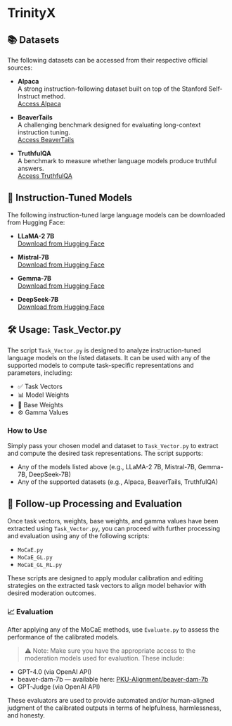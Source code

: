 # TrinityX

## 📚 Datasets

The following datasets can be accessed from their respective official sources:

- **Alpaca**  
  A strong instruction-following dataset built on top of the Stanford Self-Instruct method.  
  [Access Alpaca](https://github.com/tatsu-lab/stanford_alpaca)

- **BeaverTails**  
  A challenging benchmark designed for evaluating long-context instruction tuning.  
  [Access BeaverTails](https://sites.google.com/view/pku-beavertails)

- **TruthfulQA**  
  A benchmark to measure whether language models produce truthful answers.  
  [Access TruthfulQA](https://github.com/sylinrl/TruthfulQA)


## 🧠 Instruction-Tuned Models

The following instruction-tuned large language models can be downloaded from Hugging Face:

- **LLaMA-2 7B**  
  [Download from Hugging Face](https://huggingface.co/meta-llama/Llama-2-7b-hf)

- **Mistral-7B**  
  [Download from Hugging Face](https://huggingface.co/mistralai/Mistral-7B-v0.1)

 - **Gemma-7B**  
  [Download from Hugging Face](https://huggingface.co/google/gemma-7b)

- **DeepSeek-7B**  
  [Download from Hugging Face](https://huggingface.co/deepseek-ai/deepseek-llm-7b-base)


## 🛠️ Usage: Task_Vector.py

The script `Task_Vector.py` is designed to analyze instruction-tuned language models on the listed datasets. It can be used with any of the supported models to compute task-specific representations and parameters, including:

- ✅ Task Vectors  
- 📊 Model Weights  
- 🧱 Base Weights  
- ⚙️ Gamma Values  

### How to Use

Simply pass your chosen model and dataset to `Task_Vector.py` to extract and compute the desired task representations. The script supports:

- Any of the models listed above (e.g., LLaMA-2 7B, Mistral-7B, Gemma-7B, DeepSeek-7B)
- Any of the supported datasets (e.g., Alpaca, BeaverTails, TruthfulQA)

## 🔁 Follow-up Processing and Evaluation

Once task vectors, weights, base weights, and gamma values have been extracted using `Task_Vector.py`, you can proceed with further processing and evaluation using any of the following scripts:

- `MoCaE.py`
- `MoCaE_GL.py`
- `MoCaE_GL_RL.py`

These scripts are designed to apply modular calibration and editing strategies on the extracted task vectors to align model behavior with desired moderation outcomes.

### 📈 Evaluation

After applying any of the MoCaE methods, use `Evaluate.py` to assess the performance of the calibrated models.

> ⚠️ Note: Make sure you have the appropriate access to the moderation models used for evaluation. These include:

- GPT-4.0 (via OpenAI API)
- beaver-dam-7b — available here: [PKU-Alignment/beaver-dam-7b](https://huggingface.co/PKU-Alignment/beaver-dam-7b)
- GPT-Judge (via OpenAI API)

These evaluators are used to provide automated and/or human-aligned judgment of the calibrated outputs in terms of helpfulness, harmlessness, and honesty.
